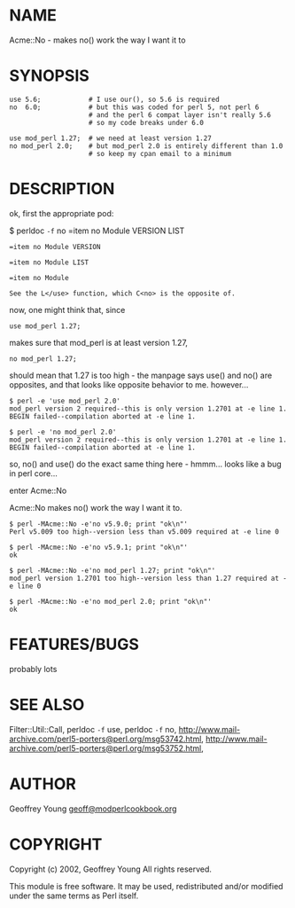 # NAME 

Acme::No - makes no() work the way I want it to

# SYNOPSIS

    use 5.6;            # I use our(), so 5.6 is required
    no  6.0;            # but this was coded for perl 5, not perl 6
                        # and the perl 6 compat layer isn't really 5.6
                        # so my code breaks under 6.0

    use mod_perl 1.27;  # we need at least version 1.27
    no mod_perl 2.0;    # but mod_perl 2.0 is entirely different than 1.0
                        # so keep my cpan email to a minimum
                     

# DESCRIPTION

ok, first the appropriate pod:

$ perldoc `-f` no 
  =item no Module VERSION LIST

    =item no Module VERSION

    =item no Module LIST

    =item no Module

    See the L</use> function, which C<no> is the opposite of.

now, one might think that, since 

    use mod_perl 1.27;

makes sure that mod\_perl is at least version 1.27,

    no mod_perl 1.27;

should mean that 1.27 is too high - the manpage says use() and
no() are opposites, and that looks like opposite behavior to 
me.  however...

    $ perl -e 'use mod_perl 2.0'
    mod_perl version 2 required--this is only version 1.2701 at -e line 1.
    BEGIN failed--compilation aborted at -e line 1.

    $ perl -e 'no mod_perl 2.0'
    mod_perl version 2 required--this is only version 1.2701 at -e line 1.
    BEGIN failed--compilation aborted at -e line 1.

so, no() and use() do the exact same thing here - hmmm... looks like a 
bug in perl core...

enter Acme::No

Acme::No makes no() work the way I want it to.

    $ perl -MAcme::No -e'no v5.9.0; print "ok\n"'
    Perl v5.009 too high--version less than v5.009 required at -e line 0

    $ perl -MAcme::No -e'no v5.9.1; print "ok\n"'
    ok

    $ perl -MAcme::No -e'no mod_perl 1.27; print "ok\n"'
    mod_perl version 1.2701 too high--version less than 1.27 required at -e line 0

    $ perl -MAcme::No -e'no mod_perl 2.0; print "ok\n"'
    ok

# FEATURES/BUGS

probably lots

# SEE ALSO

Filter::Util::Call, perldoc `-f` use, perldoc `-f` no,
http://www.mail-archive.com/perl5-porters@perl.org/msg53742.html,
http://www.mail-archive.com/perl5-porters@perl.org/msg53752.html,

# AUTHOR

Geoffrey Young <geoff@modperlcookbook.org>

# COPYRIGHT

Copyright (c) 2002, Geoffrey Young
All rights reserved.

This module is free software.  It may be used, redistributed
and/or modified under the same terms as Perl itself.
